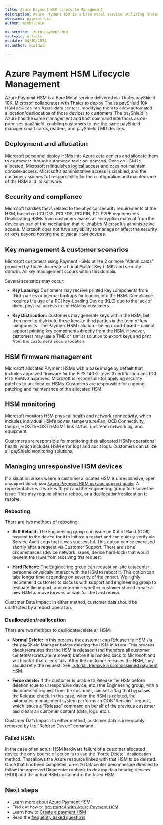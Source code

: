 ```yaml
---
title: Azure Payment HSM Lifecycle Management
description: Azure Payment HSM is a bare metal service utilizing Thales payShield 10K devices in Azure data centers, providing automated allocation and deallocation, physical security management, and customer responsibility for key management and HSM monitoring.
services: payment-hsm
author: msmbaldwin

ms.service: azure-payment-hsm
ms.topic: article
ms.date: 04/10/2024
ms.author: mbaldwin

---
```


# Azure Payment HSM Lifecycle Management

Azure Payment HSM is a Bare Metal service delivered via Thales payShield 10K. Microsoft collaborates with Thales to deploy Thales payShield 10K HSM devices into Azure data centers, modifying them to allow automated allocation/deallocation of those devices to customers. The payShield in Azure has the same management and host command interfaces as on-premises payShield, enabling customers to use the same payShield manager smart cards, readers, and payShield TMD devices.
  
## Deployment and allocation  

Microsoft personnel deploy HSMs into Azure data centers and allocate them to customers through automated tools on-demand. Once an HSM is allocated, Microsoft relinquishes logical access and does not maintain console-access. Microsoft’s administrative access is disabled, and the customer assumes full responsibility for the configuration and maintenance of the HSM and its software.
  
## Security and compliance  

Microsoft handles tasks related to the physical security requirements of the HSM, based on PCI DSS, PCI 3DS, PCI PIN, PCI P2PE requirements. Deallocating HSMs from customers erases all encryption material from the device as part of the mechanism that re-enables Microsoft’s administrative access. Microsoft does not have any ability to manage or affect the security of keys beyond hosting the physical HSM devices.  

## Key management & customer scenarios  

Microsoft customers using Payment HSMs utilize 2 or more "Admin cards" provided by Thales to create a Local Master Key (LMK) and security domain. All key management occurs within this domain.
  
Several scenarios may occur:  

- **Key Loading:** Customers may receive printed key components from third-parties or internal backups for loading into the HSM. Compliance requires the use of a PCI Key-Loading Device (KLD) due to the lack of direct physical access to the HSM by customers.  

- **Key Distribution:** Customers may generate keys within the HSM, but then need to distribute those keys to third parties in the form of key components. The Payment HSM solution – being cloud-based – cannot support printing key components directly from the HSM. However, customers may use a TMD or similar solution to export keys and print from the customer’s secure location.  

## HSM firmware management  

Microsoft allocates Payment HSMs with a base image by default that includes approved firmware for the FIPS 140-2 Level 3 certification and PCI PTS HSMv3 approved. Microsoft is responsible for applying security patches to unallocated HSMs. Customers are responsible for ongoing patching and maintenance of the allocated HSM.  

## HSM monitoring  

Microsoft monitors HSM physical health and network connectivity, which includes individual HSM’s power, temperature/Fan, OOB Connectivity, tamper, HOST1/HOST2/MGMT link status, upstream networking, and equipment.
  
Customers are responsible for monitoring their allocated HSM’s operational health, which includes HSM error logs and audit logs. Customers can utilize all payShield monitoring solutions.

## Managing unresponsive HSM devices  

If a situation arises where a customer allocated HSM is unresponsive, open a support ticket; see [Azure Payment HSM service support guide](support-guide.md#microsoft-support). A representative will work with you and the Engineering group to resolve the issue. This may require either a reboot, or a deallocation/reallocation to resolve.
  
### Rebooting  

There are two methods of rebooting:  

- **Soft Reboot:** The Engineering group can issue an Out of Band (OOB) request to the device for it to initiate a restart and can quickly verify via Service Audit Logs that it was successful. This option can be exercised shortly after a request via Customer Support. There are some circumstances (device network issues, device hard-lock) that would prevent the HSM from receiving this request.  

- **Hard Reboot:** The Engineering group can request on-site datacenter personnel physically interact with the HSM to reboot it. This option can take longer time depending on severity of the impact. We highly recommend customer to discuss with support and engineering group to evaluate the impact, and determine whether customer should create a new HSM to move forward or wait for the hard reboot.  

Customer Data Impact: In either method, customer data should be unaffected by a reboot operation.  

### Deallocation/reallocation  

There are two methods to deallocate/delete an HSM:  

- **Normal Delete:** In this process the customer can Release the HSM via the payShield Manager before deleting the HSM in Azure. This process checks/ensures that the HSM is released (and therefore all customer content/secrets are removed) before it is handed back to Microsoft and will block if that check fails. After the customer releases the HSM, they should retry the request. See [Tutorial: Remove a commissioned payment HSM](remove-payment-hsm.md?tabs=azure-cli).

- **Force delete:** If the customer is unable to Release the HSM before deletion (due to unresponsive device, etc.) the Engineering group, with a documented request from the customer, can set a flag that bypasses the Release check. In this case, when the HSM is deleted, the automated management system performs an OOB "Reclaim" request, which issues a "Release" command on behalf of the previous customer and clears all customer content (data, logs, etc.).  

Customer Data Impact: In either method, customer data is irrevocably removed by the "Release Device" command.  

### Failed HSMs  

In the case of an actual HSM hardware failure of a customer allocated device the only course of action is to use the "Force Delete" deallocation method. That allows the Azure resource linked with that HSM to be deleted. Once that has been completed, on-site Datacenter personnel are directed to follow the approved Datacenter runbook to destroy data bearing devices (HDD) and the actual HSM contained in the failed HSM.  

## Next steps

- Learn more about [Azure Payment HSM](overview.md)
- Find out how to [get started with Azure Payment HSM](getting-started.md)
- Learn how to [Create a payment HSM](create-payment-hsm.md)
- Read the [frequently asked questions](faq.yml)